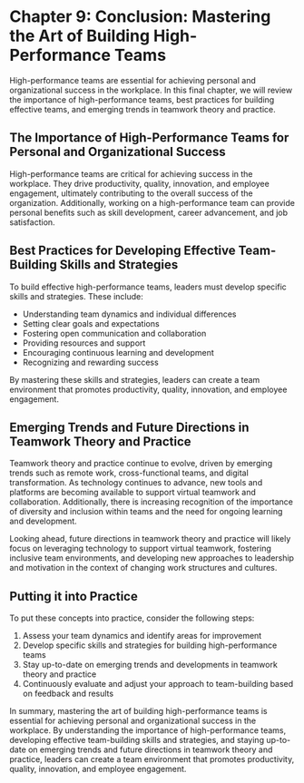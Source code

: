 Chapter 9: Conclusion: Mastering the Art of Building High-Performance Teams
===========================================================================

High-performance teams are essential for achieving personal and organizational success in the workplace. In this final chapter, we will review the importance of high-performance teams, best practices for building effective teams, and emerging trends in teamwork theory and practice.

The Importance of High-Performance Teams for Personal and Organizational Success
--------------------------------------------------------------------------------

High-performance teams are critical for achieving success in the workplace. They drive productivity, quality, innovation, and employee engagement, ultimately contributing to the overall success of the organization. Additionally, working on a high-performance team can provide personal benefits such as skill development, career advancement, and job satisfaction.

Best Practices for Developing Effective Team-Building Skills and Strategies
---------------------------------------------------------------------------

To build effective high-performance teams, leaders must develop specific skills and strategies. These include:

* Understanding team dynamics and individual differences
* Setting clear goals and expectations
* Fostering open communication and collaboration
* Providing resources and support
* Encouraging continuous learning and development
* Recognizing and rewarding success

By mastering these skills and strategies, leaders can create a team environment that promotes productivity, quality, innovation, and employee engagement.

Emerging Trends and Future Directions in Teamwork Theory and Practice
---------------------------------------------------------------------

Teamwork theory and practice continue to evolve, driven by emerging trends such as remote work, cross-functional teams, and digital transformation. As technology continues to advance, new tools and platforms are becoming available to support virtual teamwork and collaboration. Additionally, there is increasing recognition of the importance of diversity and inclusion within teams and the need for ongoing learning and development.

Looking ahead, future directions in teamwork theory and practice will likely focus on leveraging technology to support virtual teamwork, fostering inclusive team environments, and developing new approaches to leadership and motivation in the context of changing work structures and cultures.

Putting it into Practice
------------------------

To put these concepts into practice, consider the following steps:

1. Assess your team dynamics and identify areas for improvement
2. Develop specific skills and strategies for building high-performance teams
3. Stay up-to-date on emerging trends and developments in teamwork theory and practice
4. Continuously evaluate and adjust your approach to team-building based on feedback and results

In summary, mastering the art of building high-performance teams is essential for achieving personal and organizational success in the workplace. By understanding the importance of high-performance teams, developing effective team-building skills and strategies, and staying up-to-date on emerging trends and future directions in teamwork theory and practice, leaders can create a team environment that promotes productivity, quality, innovation, and employee engagement.
